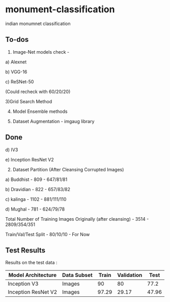 # monument-classification
indian monumnet classification


## To-dos
1) Image-Net models check - 

a) Alexnet

b) VGG-16

c) ReSNet-50

(Could recheck with 60/20/20)

3)Grid Search Method

4) Model Ensemble methods

5) Dataset Augmentation - imgaug library

## Done

d) IV3

e) Inception ResNet V2 

2) Dataset Partition (After Cleansing Corrupted Images)

a) Buddhist - 809 - 647/81/81

b) Dravidian - 822 - 657/83/82

c) kalinga - 1102 - 881/111/110

d) Mughal  - 781 - 624/79/78

Total Number of Training Images Originally (after cleansing) - 3514 - 2809/354/351

Train/Val/Test Split - 80/10/10 - For Now

## Test Results
Results on the test data :

Model Architecture| Data Subset | Train | Validation | Test
------------- | -------- | ---------  | ---------- | ----------
Inception V3  | Images| 90 | 80|77.2 
Inception ResNet V2  | Images| 97.29 |29.17  |47.96
